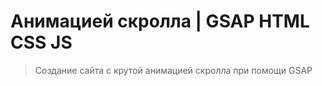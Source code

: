 # Aнимацией скролла | GSAP HTML CSS JS

> Cоздание сайта с крутой анимацией скролла при помощи GSAP 

